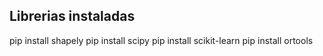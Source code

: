 ## Librerias instaladas
pip install shapely
pip install scipy
pip install scikit-learn
pip install ortools
